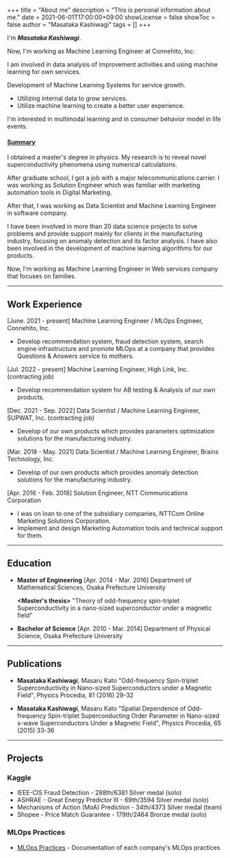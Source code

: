 +++
title = "About me"
description = "This is personal information about me."
date = 2021-06-01T17:00:00+09:00
showLicense = false
showToc = false
author = "Masataka Kashiwagi"
tags = []
+++

I'm **_Masataka Kashiwagi_**.

Now, I'm working as Machine Learning Engineer at Connehito, Inc.

I am involved in data analysis of improvement activities and using machine learning for own services.

Development of Machine Learning Systems for service growth.
- Utilizing internal data to grow services.
- Utilize machine learning to create a better user experience.

I'm interested in multimodal learning and in consumer behavior model in life events.

#### <u>Summary</u>

I obtained a master's degree in physics. My research is to reveal novel superconductivity phenomena using numerical calculations.

After graduate school, I got a job with a major telecommunications carrier. I was working as Solution Engineer which was familiar with marketing automation tools in Digital Marketing.

After that, I was working as Data Scientist and Machine Learning Engineer in software company.

I have been involved in more than 20 data science projects to solve problems and provide support mainly for clients in the manufacturing industry, focusing on anomaly detection and its factor analysis. I have also been involved in the development of machine learning algorithms for our products.

Now, I'm working as Machine Learning Engineer in Web services company that focuses on families.

***
## **Work Experience**
[June. 2021 - present]
Machine Learning Engineer / MLOps Engineer, Connehito, Inc.
- Develop recommendation system, fraud detection system, search engine infrastructure and promote MLOps at a company that provides Questions & Answers service to mothers.

[Jul. 2022 - present]
Machine Learning Engineer, High Link, Inc. (contracting job)
- Develop recommendation system for AB testing & Analysis of our own products.

[Dec. 2021 - Sep. 2022]
Data Scientist / Machine Learning Engineer, SUPWAT, Inc. (contracting job)
- Develop of our own products which provides parameters optimization solutions for the manufacturing industry.

[Mar. 2018 - May. 2021]
Data Scientist / Machine Learning Engineer, Brains Technology, Inc.
- Develop of our own products which provides anomaly detection solutions for the manufacturing industry.

[Apr. 2016 - Feb. 2018]
Solution Engineer, NTT Communications Corporation
- I was on loan to one of the subsidiary companies, NTTCom Online Marketing Solutions Corporation.
- Implement and design Marketing Automation tools and technical support for them.

***
## **Education**
* **Master of Engineering**
[Apr. 2014 - Mar. 2016]
Department of Mathematical Sciences, Osaka Prefecture University

  **<Master's thesis>**
  "Theory of odd-frequency spin-triplet Superconductivity in a nano-sized superconductor under a magnetic field"

* **Bachelor of Science**
[Apr. 2010 - Mar. 2014]
Department of Physical Science, Osaka Prefecture University

***
## **Publications**
* **Masataka Kashiwagi**, Masaru Kato
"Odd-frequency Spin-triplet Superconductivity in Nano-sized Superconductors under a Magnetic Field", Physics Procedia, 81 (2016) 29-32

* **Masataka Kashiwagi**, Masaru Kato
"Spatial Dependence of Odd-frequency Spin-triplet Superconducting Order Parameter in Nano-sized s-wave Superconductors Under a Magnetic Field", Physics Procedia, 65 (2015) 33-36

***
## **Projects**
### Kaggle
* IEEE-CIS Fraud Detection - 288th/6381 Silver medal (solo)
* ASHRAE - Great Energy Predictor III - 69th/3594 Silver medal (solo)
* Mechanisms of Action (MoA) Prediction - 34th/4373 Silver medal (team)
* Shopee - Price Match Guarantee - 179th/2464 Bronze medal (solo)

<!-- ### 90's same generation community
* [Team90s](https://github.com/team90s "Team90s") - Kaggle team projects -->

### MLOps Practices
* [MLOps Practices](https://masatakashiwagi.github.io/mlops-practices/) - Documentation of each company's MLOps practices
